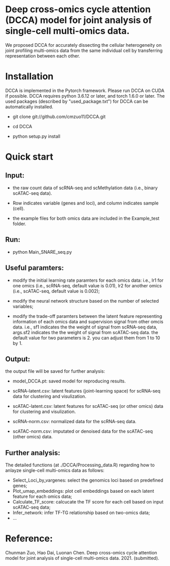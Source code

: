 # Deep cross-omics cycle attention (DCCA) model for joint analysis of single-cell multi-omics data.

We proposed DCCA for accurately dissecting the cellular heterogeneity on joint profiling multi-omics data from the same individual cell by transferring representation between each other. 

# Installation

DCCA is implemented in the Pytorch framework. Please run DCCA on CUDA if possible. DCCA requires python 3.6.12 or later, and torch 1.6.0 or later. The used packages (described by "used_package.txt") for DCCA can be automatically installed.

* git clone git://github.com/cmzuo11/DCCA.git

* cd DCCA

* python setup.py install


# Quick start

## Input: 

* the raw count data of scRNA-seq and scMethylation data (i.e., binary scATAC-seq data). 

* Row indicates variable (genes and loci), and column indicates sample (cell).

* the example files for both omics data are included in the Example_test folder.

## Run: 

* python Main_SNARE_seq.py 

## Useful paramters:

* modify the initial learning rate paramters for each omics data: i.e., lr1 for one omics (i.e., scRNA-seq, default value is 0.01), lr2 for another omics (i.e., scATAC-seq, default value is 0.002);

* modify the neural network structure based on the number of selected variables;

* modify the trade-off paramters between the latent feature representing information of each omics data and supervision signal from other omcis data. i.e., sf1    indicates the the weight of signal from scRNA-seq data, args.sf2 indicates the the weight of signal from scATAC-seq data. the default value for two parameters is 2. you can adjust them from 1 to 10 by 1.

## Output:

the output file will be saved for further analysis:

* model_DCCA.pt: saved model for reproducing results.

* scRNA-latent.csv: latent features (joint-learning space) for scRNA-seq data for clustering and visulization.

* scATAC-latent.csv: latent features for scATAC-seq (or other omics) data for clustering and visulization.

* scRNA-norm.csv: normalized data for the scRNA-seq data.

* scATAC-norm.csv: imputated or denoised data for the scATAC-seq (other omics) data.

## Further analysis:

The detailed functions (at ./DCCA/Processing_data.R) regarding how to anlayze single-cell multi-omics data as follows:

* Select_Loci_by_vargenes: select the genomics loci based on predefined genes;
* Plot_umap_embeddings: plot cell embeddings based on each latent feature for each omics data;
* Calculate_TF_score: calcucate the TF score for each cell based on input scATAC-seq data;
* Infer_network: infer TF-TG relationship based on two-omics data;
* ...

# Reference:

Chunman Zuo, Hao Dai, Luonan Chen. Deep cross-omics cycle attention model for joint analysis of single-cell multi-omics data. 2021. (submitted).
